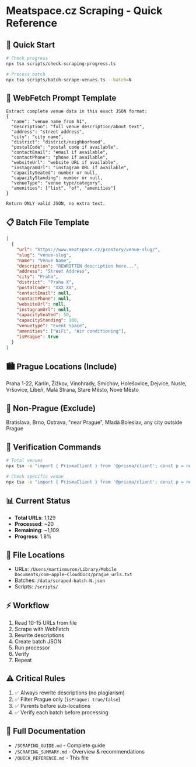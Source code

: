 # Meatspace.cz Scraping - Quick Reference

## 🚀 Quick Start

```bash
# Check progress
npx tsx scripts/check-scraping-progress.ts

# Process batch
npx tsx scripts/batch-scrape-venues.ts --batch=N
```

## 📝 WebFetch Prompt Template

```
Extract complete venue data in this exact JSON format:
{
  "name": "venue name from h1",
  "description": "full venue description/about text",
  "address": "street address",
  "city": "city name",
  "district": "district/neighborhood",
  "postalCode": "postal code if available",
  "contactEmail": "email if available",
  "contactPhone": "phone if available",
  "websiteUrl": "website URL if available",
  "instagramUrl": "instagram URL if available",
  "capacitySeated": number or null,
  "capacityStanding": number or null,
  "venueType": "venue type/category",
  "amenities": ["list", "of", "amenities"]
}

Return ONLY valid JSON, no extra text.
```

## 📋 Batch File Template

```json
[
  {
    "url": "https://www.meatspace.cz/prostory/venue-slug/",
    "slug": "venue-slug",
    "name": "Venue Name",
    "description": "REWRITTEN description here...",
    "address": "Street Address",
    "city": "Praha",
    "district": "Praha X",
    "postalCode": "XXX XX",
    "contactEmail": null,
    "contactPhone": null,
    "websiteUrl": null,
    "instagramUrl": null,
    "capacitySeated": 50,
    "capacityStanding": 100,
    "venueType": "Event Space",
    "amenities": ["WiFi", "Air conditioning"],
    "isPrague": true
  }
]
```

## 🏙️ Prague Locations (Include)

Praha 1-22, Karlín, Žižkov, Vinohrady, Smíchov, Holešovice, Dejvice, Nusle, Vršovice, Libeň, Malá Strana, Staré Město, Nové Město

## 🚫 Non-Prague (Exclude)

Bratislava, Brno, Ostrava, "near Prague", Mladá Boleslav, any city outside Prague

## 🔧 Verification Commands

```bash
# Total venues
npx tsx -e "import { PrismaClient } from '@prisma/client'; const p = new PrismaClient(); p.venue.count().then(c => { console.log('Total:', c); p.\$disconnect(); });"

# Check specific venue
npx tsx -e "import { PrismaClient } from '@prisma/client'; const p = new PrismaClient(); p.venue.findUnique({ where: { slug: 'venue-slug' }, select: { name: true, status: true } }).then(v => { console.log(v); p.\$disconnect(); });"
```

## 📊 Current Status

- **Total URLs**: 1,129
- **Processed**: ~20
- **Remaining**: ~1,109
- **Progress**: 1.8%

## 📁 File Locations

- URLs: `/Users/martinmuron/Library/Mobile Documents/com~apple~CloudDocs/prague_urls.txt`
- Batches: `/data/scraped-batch-N.json`
- Scripts: `/scripts/`

## ⚡ Workflow

1. Read 10-15 URLs from file
2. Scrape with WebFetch
3. Rewrite descriptions
4. Create batch JSON
5. Run processor
6. Verify
7. Repeat

## ⚠️ Critical Rules

1. ✅ Always rewrite descriptions (no plagiarism)
2. ✅ Filter Prague only (`isPrague: true/false`)
3. ✅ Parents before sub-locations
4. ✅ Verify each batch before processing

## 📖 Full Documentation

- `/SCRAPING_GUIDE.md` - Complete guide
- `/SCRAPING_SUMMARY.md` - Overview & recommendations
- `/QUICK_REFERENCE.md` - This file
